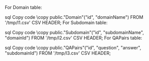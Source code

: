 For Domain table:

sql
Copy code
\copy public."Domain"("id", "domainName") FROM '/tmp/l1.csv' CSV HEADER;
For Subdomain table:

sql
Copy code
\copy public."Subdomain"("id", "subdomainName", "domainId") FROM '/tmp/l2.csv' CSV HEADER;
For QAPairs table:

sql
Copy code
\copy public."QAPairs"("id", "question", "answer", "subdomainId") FROM '/tmp/l3.csv' CSV HEADER;